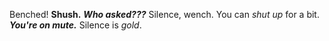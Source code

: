 Benched!
**Shush.**
**_Who asked???_**
Silence, wench.
You can _shut up_ for a bit.
**_You're on mute._**
Silence is _gold_.